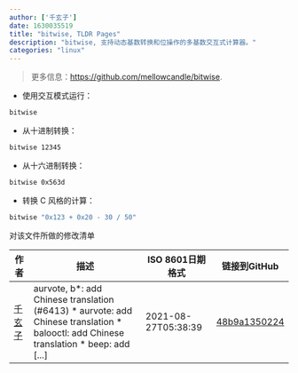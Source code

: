 ```yaml
---
author: ['千玄子']
date: 1630035519
title: "bitwise, TLDR Pages"
description: "bitwise, 支持动态基数转换和位操作的多基数交互式计算器。"
categories: "linux"
---
```

> 更多信息：<https://github.com/mellowcandle/bitwise>.

- 使用交互模式运行：

```bash
bitwise
```

- 从十进制转换：

```bash
bitwise 12345
```

- 从十六进制转换：

```bash
bitwise 0x563d
```

- 转换 C 风格的计算：

```bash
bitwise "0x123 + 0x20 - 30 / 50"
```
对该文件所做的修改清单


作者 | 描述 | ISO 8601日期格式 | 链接到GitHub
------|-----|-----|-----
[千玄子](mailto:ownbyzjuyk@gmail.com) | aurvote, b*: add Chinese translation (#6413) * aurvote: add Chinese translation * balooctl: add Chinese translation * beep: add [...] | 2021-08-27T05:38:39 | [48b9a1350224](https://github.com/tldr-pages/tldr/commit/48b9a1350224488b69961f84ad4d2b93cc85324e)

